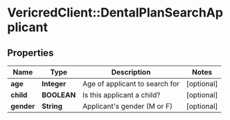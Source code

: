 # VericredClient::DentalPlanSearchApplicant

## Properties
Name | Type | Description | Notes
------------ | ------------- | ------------- | -------------
**age** | **Integer** | Age of applicant to search for | [optional] 
**child** | **BOOLEAN** | Is this applicant a child? | [optional] 
**gender** | **String** | Applicant&#39;s gender (M or F) | [optional] 



